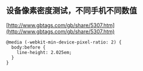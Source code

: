 #
## 设备像素密度测试，不同手机不同数值
[http://www.gbtags.com/gb/share/5307.htm](http://www.gbtags.com/gb/share/5307.htm)
```
@media (-webkit-min-device-pixel-ratio: 2) {
  body:before {
    line-height: 2.025em;
  }
}
```



##
